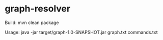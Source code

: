 # graph-resolver

Build: mvn clean package

Usage: java -jar target/graph-1.0-SNAPSHOT.jar graph.txt commands.txt
